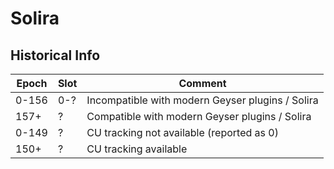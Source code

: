# Solira

## Historical Info

| Epoch | Slot | Comment |
|-------|------|--------------------------------------------------|
| 0-156 | 0-?  | Incompatible with modern Geyser plugins / Solira |
| 157+  | ?    | Compatible with modern Geyser plugins / Solira   |
| 0-149 | ?    | CU tracking not available (reported as 0)        |
| 150+  | ?    | CU tracking available                            |

